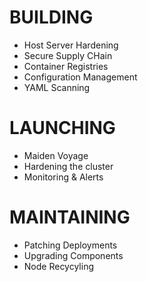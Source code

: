 # BUILDING
+ Host Server Hardening
+ Secure Supply CHain
+ Container Registries
+ Configuration Management
+ YAML Scanning

# LAUNCHING
+ Maiden Voyage
+ Hardening the cluster
+ Monitoring & Alerts

# MAINTAINING
+ Patching Deployments
+ Upgrading Components
+ Node Recycyling
